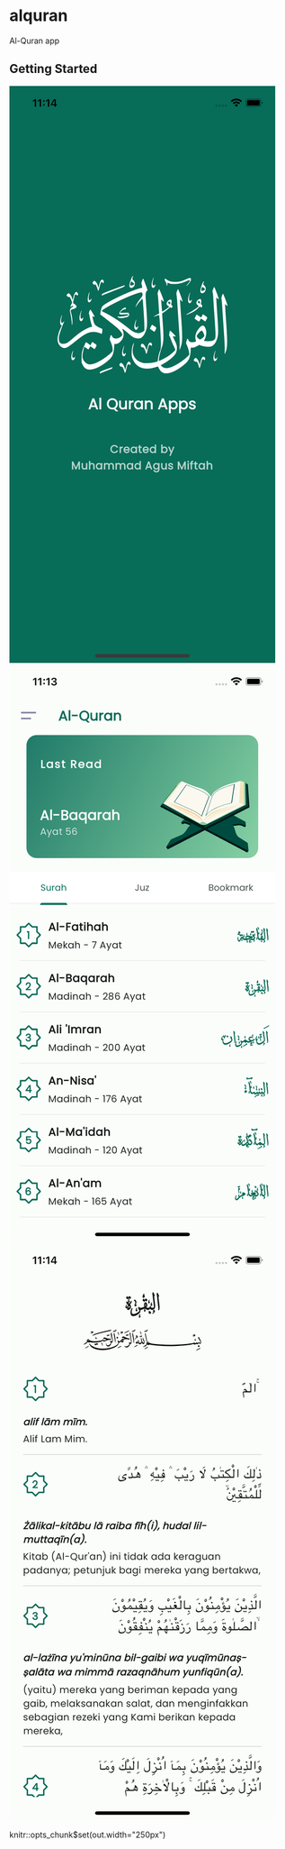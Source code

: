 # alquran

Al-Quran app

## Getting Started

![Preview](Screenshot1.png)
![Preview](Screenshot2.png)
![Preview](Screenshot3.png)

knitr::opts_chunk$set(out.width="250px")

